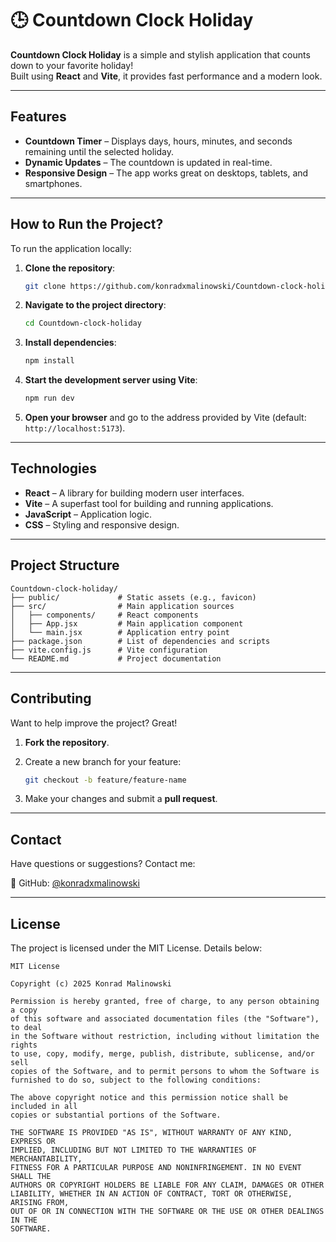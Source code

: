 # 🕒 Countdown Clock Holiday

 **Countdown Clock Holiday** is a simple and stylish application that counts down to your favorite holiday!  
Built using **React** and **Vite**, it provides fast performance and a modern look. 

---

## Features

-  **Countdown Timer** – Displays days, hours, minutes, and seconds remaining until the selected holiday.  
-  **Dynamic Updates** – The countdown is updated in real-time.  
- **Responsive Design** – The app works great on desktops, tablets, and smartphones. 

---

## How to Run the Project?

To run the application locally:

1. **Clone the repository**:  
   ```bash
   git clone https://github.com/konradxmalinowski/Countdown-clock-holiday.git
   ```

2. **Navigate to the project directory**:  
   ```bash
   cd Countdown-clock-holiday
   ```

3. **Install dependencies**:  
   ```bash
   npm install
   ```

4. **Start the development server using Vite**:  
   ```bash
   npm run dev
   ```

5. **Open your browser** and go to the address provided by Vite (default: `http://localhost:5173`).

---

## Technologies

- **React** – A library for building modern user interfaces.  
- **Vite** – A superfast tool for building and running applications. 
- **JavaScript** – Application logic.  
- **CSS** – Styling and responsive design. 

---

## Project Structure

```
Countdown-clock-holiday/
├── public/             # Static assets (e.g., favicon)
├── src/                # Main application sources
│   ├── components/     # React components
│   ├── App.jsx         # Main application component
│   └── main.jsx        # Application entry point
├── package.json        # List of dependencies and scripts
├── vite.config.js      # Vite configuration
└── README.md           # Project documentation
```

---

## Contributing

Want to help improve the project? Great!

1. **Fork the repository**.  
2. Create a new branch for your feature:  
   ```bash
   git checkout -b feature/feature-name
   ```

3. Make your changes and submit a **pull request**.

---

## Contact

Have questions or suggestions? Contact me:

📧 GitHub: [@konradxmalinowski](https://github.com/konradxmalinowski)  

---

## License

The project is licensed under the MIT License. Details below:

```
MIT License

Copyright (c) 2025 Konrad Malinowski

Permission is hereby granted, free of charge, to any person obtaining a copy
of this software and associated documentation files (the "Software"), to deal
in the Software without restriction, including without limitation the rights
to use, copy, modify, merge, publish, distribute, sublicense, and/or sell
copies of the Software, and to permit persons to whom the Software is
furnished to do so, subject to the following conditions:

The above copyright notice and this permission notice shall be included in all
copies or substantial portions of the Software.

THE SOFTWARE IS PROVIDED "AS IS", WITHOUT WARRANTY OF ANY KIND, EXPRESS OR
IMPLIED, INCLUDING BUT NOT LIMITED TO THE WARRANTIES OF MERCHANTABILITY,
FITNESS FOR A PARTICULAR PURPOSE AND NONINFRINGEMENT. IN NO EVENT SHALL THE
AUTHORS OR COPYRIGHT HOLDERS BE LIABLE FOR ANY CLAIM, DAMAGES OR OTHER
LIABILITY, WHETHER IN AN ACTION OF CONTRACT, TORT OR OTHERWISE, ARISING FROM,
OUT OF OR IN CONNECTION WITH THE SOFTWARE OR THE USE OR OTHER DEALINGS IN THE
SOFTWARE.
```
